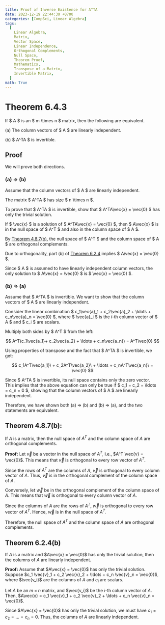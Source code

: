 ```yaml
---
title: Proof of Inverse Existence for A^TA
date: 2023-12-19 22:44:30 +0700
categories: [CompSci, Linear Algebra]
tags:
  [
    Linear Algebra,
    Matrix,
    Vector Space,
    Linear Independence,
    Orthogonal Complements,
    Null Space,
    Theorem Proof,
    Mathematics,
    Transpose of a Matrix,
    Invertible Matrix,
  ]
math: True
---
```


# Theorem 6.4.3

If $ A $ is an $ m \times n $ matrix, then the following are equivalent.

(a) The column vectors of $ A $ are linearly independent.

(b) $ A^TA $ is invertible.

## Proof

We will prove both directions.

### (a) ⇒ (b)

Assume that the column vectors of $ A $ are linearly independent.

The matrix $ A^TA $ has size $ n \times n $.

To prove that $ A^TA $ is invertible, show that $ A^TA\vec{x} = \vec{0} $ has only the trivial solution.

If $ \vec{x} $ is a solution of $ A^TA\vec{x} = \vec{0} $, then $ A\vec{x} $ is in the null space of $ A^T $ and also in the column space of $ A $.

By [Theorem 4.8.7(b)](#theorem-487b), the null space of $ A^T $ and the column space of $ A $ are orthogonal complements.

Due to orthogonality, part (b) of [Theorem 6.2.4](#theorem-624b) implies $ A\vec{x} = \vec{0} $.

Since $ A $ is assumed to have linearly independent column vectors, the only solution to $ A\vec{x} = \vec{0} $ is $ \vec{x} = \vec{0} $.

### (b) ⇒ (a)

Assume that $ A^TA $ is invertible. We want to show that the column vectors of $ A $ are linearly independent.

Consider the linear combination $ c_1\vec{a}\_1 + c_2\vec{a}\_2 + \ldots + c_n\vec{a}\_n = \vec{0} $, where $ \vec{a}_i $ is the $i$-th column vector of $ A $ and $ c_i $ are scalars.

Multiply both sides by $ A^T $ from the left:

$$ A^T(c_1\vec{a_1}+ c_2\vec{a_2} + \ldots + c_n\vec{a_n}) = A^T\vec{0} $$

Using properties of transpose and the fact that $ A^TA $ is invertible, we get:

$$ c_1A^T\vec{a_1}\ + c_2A^T\vec{a_2}\ + \ldots + c_nA^T\vec{a_n}\ = \vec{0} $$

Since $ A^TA $ is invertible, its null space contains only the zero vector. This implies that the above equation can only be true if $ c_1 = c_2 = \ldots = c_n = 0 $, showing that the column vectors of $ A $ are linearly independent.

Therefore, we have shown both (a) ⇒ (b) and (b) ⇒ (a), and the two statements are equivalent.

## Theorem 4.8.7(b):

If $A$ is a matrix, then the null space of $A^T$ and the column space of $A$ are orthogonal complements.

**Proof:**
Let $\vec{v}$ be a vector in the null space of $A^T$, i.e., $A^T \vec{v} = \vec{0}$. This means that $\vec{v}$ is orthogonal to every row vector of $A^T$.

Since the rows of $A^T$ are the columns of $A$, $\vec{v}$ is orthogonal to every column vector of $A$. Thus, $\vec{v}$ is in the orthogonal complement of the column space of $A$.

Conversely, let $\vec{w}$ be in the orthogonal complement of the column space of $A$. This means that $\vec{w}$ is orthogonal to every column vector of $A$.

Since the columns of $A$ are the rows of $A^T$, $\vec{w}$ is orthogonal to every row vector of $A^T$. Hence, $\vec{w}$ is in the null space of $A^T$.

Therefore, the null space of $A^T$ and the column space of $A$ are orthogonal complements.

## Theorem 6.2.4(b)

If $A$ is a matrix and $A\vec{x} = \vec{0}$ has only the trivial solution, then the columns of $A$ are linearly independent.

**Proof:**
Assume that $A\vec{x} = \vec{0}$ has only the trivial solution. Suppose $c_1 \vec{v}_1 + c_2 \vec{v}_2 + \ldots + c_n \vec{v}_n = \vec{0}$, where $\vec{v_i}$ are the columns of $A$ and $c_i$ are scalars.

Let $A$ be an $m \times n$ matrix, and $\vec{v_i}$ be the $i$-th column vector of $A$. Then, $A\vec{x} = c_1 \vec{v}_1 + c_2 \vec{v}_2 + \ldots + c_n \vec{v}_n = \vec{0}$.

Since $A\vec{x} = \vec{0}$ has only the trivial solution, we must have $c_1 = c_2 = \ldots = c_n = 0$. Thus, the columns of $A$ are linearly independent.
